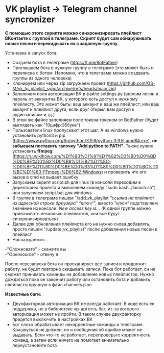 # VK playlist -> Telegram channel syncronizer

**С помощью этого скрипта можно синхронизировать плейлист ВКонтакте с группой в телеграме. Скрипт будет сам обнаруживать новые песни и перекидывать их в заданную группу.**

Установка и запуск бота:
- Создаем бота в телеграме (https://t.me/BotFather)
- Приглашаем бота в нужную группу в телеграме (это может быть и переписка с ботом. Напомню, что в телеграме можно создавать группы из одного человека)
- Клонируем или через zip загружаем проект (https://github.com/OS-M/vk_tg_playlist_sync/archive/refs/heads/main.zip)
- Заполняем поля авторизации ВК в файле settings.py (вносим логин и пароль от аккаунтна ВК, у которого есть доступ к нужному плейлисту. Это может быть: ваш аккаунт и ваш же плейлист; или ваш аккаунт и плейлист друга, если друг открыл вам доступ к аудиозаписям и тд.)
- В этом же файле заполняем поле токена токеном от BotFather (будет выглядеть как "10цифр:35букв")
- Пользователи linux пропускают этот шаг. А на windows нужно установить python3 и pip (https://www.python.org/ftp/python/3.9.6/python-3.9.6-amd64.exe), **не забываем поставить галочку "Add python to PATH"**. Также нужно установить **ffmpeg** (https://ru.wikihow.com/%D1%83%D1%81%D1%82%D0%B0%D0%BD%D0%BE%D0%B2%D0%B8%D1%82%D1%8C-%D0%BF%D1%80%D0%BE%D0%B3%D1%80%D0%B0%D0%BC%D0%BC%D1%83-FFmpeg-%D0%B2-Windows) и проверить что его вызов в cmd не выдает ошибку
- Запускаем скрипт script.sh для linux (в консоли переходим в директорию проекта и выполняем команду "sudo bash ./launch.sh") или запускаем script.bat для windows
- В группе в телеграме пишем "/add_vk_playlist _"ссылка на плейлист из адресной строки браузера"_ _"ключ"_", вместо _"ключ"_ подставляем значение из консоли: _New access key is..._ (К одной группе можно привязывать несколько плейлистов, они все будут синхронизироваться)
- Далее для обновления плейлиста его не нужно снова добавлять, просто пишем "/update_vk_playlist" после добавления новых песен в плейлист
- Наслаждаемся...

-"Сложновато" - скажите вы</br>
-"Opensource" - отвечу я

После перезапуска бота он просканирует все записи и продолжит работу, не будет повторно скидывать записи.
Пока бот работает, он не сможет принимать команды на добавление новых плейлистов. Нужно дождаться пока он закончит работу или остановить бота и добавить плейлисты вручную в файл channels.json

**Известные баги:**
- Двухфакторная авторизация ВК не всегда работает. В коде есть ее поддержка, но в библиотеке vp-api есть баг, из-за которого авторизация может не пройти. В таком случае двухфакторку придется выключить в настройках ВК
- Бот плохо обрабатывает некорректные команды в телеграме. Крашнуться не должен, но и сообщения об ошибке может не выдавать. Если что-то не работает, перепроверьте корректность команд, а затем если ничего не помогает внимательно переустановите бота
